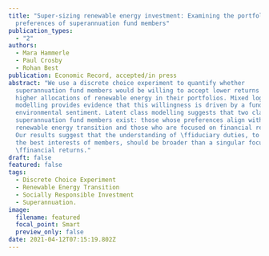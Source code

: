 ```yaml
---
title: "Super-sizing renewable energy investment: Examining the portfolio
  preferences of superannuation fund members"
publication_types:
  - "2"
authors:
  - Mara Hammerle
  - Paul Crosby
  - Rohan Best
publication: Economic Record, accepted/in press
abstract: "We use a discrete choice experiment to quantify whether
  superannuation fund members would be willing to accept lower returns for
  higher allocations of renewable energy in their portfolios. Mixed logit
  modelling provides evidence that this willingness is driven by a fund member's
  environmental sentiment. Latent class modelling suggests that two classes of
  superannuation fund members exist: those whose preferences align with a
  renewable energy transition and those who are focused on financial returns.
  Our results suggest that the understanding of \ffiduciary duties, to act in
  the best interests of members, should be broader than a singular focus on
  \ffinancial returns."
draft: false
featured: false
tags:
  - Discrete Choice Experiment
  - Renewable Energy Transition
  - Socially Responsible Investment
  - Superannuation.
image:
  filename: featured
  focal_point: Smart
  preview_only: false
date: 2021-04-12T07:15:19.802Z
---
```

